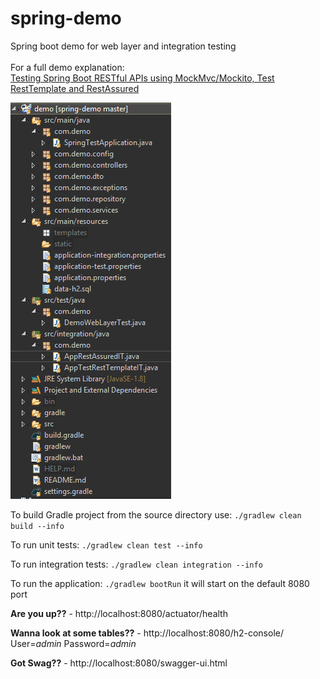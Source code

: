 # spring-demo
Spring boot demo for web layer and integration testing
<br><br>
For a full demo explanation:<br>
<a href="https://medium.com/swlh/https-medium-com-jet-cabral-testing-spring-boot-restful-apis-b84ea031973d">
Testing Spring Boot RESTful APIs using MockMvc/Mockito, Test RestTemplate and RestAssured
</a>

![project structure img](structure.PNG?raw=true "Project Structure")

To build Gradle project from the source directory use:
`./gradlew clean build --info`

To run unit tests:
`./gradlew clean test --info`

To run integration tests:
`./gradlew clean integration --info`

To run the application:
`./gradlew bootRun` it will start on the default 8080 port

<b>Are you up??</b> - <a>http://localhost:8080/actuator/health</a> <br>

<b>Wanna look at some tables??</b> - <a>http://localhost:8080/h2-console/</a> <br>
User=<i>admin</i>   Password=<i>admin</i>
<br>

<b>Got Swag??</b> - <a>http://localhost:8080/swagger-ui.html</a>